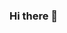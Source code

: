 ### Hi there 👋

<!--
**alternativebyte/alternativebyte** is a ✨ _special_ ✨ repository because its `README.md` (this file) appears on your GitHub profile.

Here are some ideas to get you started:

- 🔭 I’m currently working on this
- 🌱 I’m currently learning lua
- 👯 I’m looking to collaborate on nothing
- 🤔 I’m looking for help with nothing im a lazy person
- 💬 Ask me about portal
- 📫 How to reach me: alternativebyte on discord
- 😄 Pronouns: He/Him
- ⚡ Fun fact: I hate sleeping
-->
